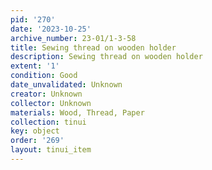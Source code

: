 ```yaml
---
pid: '270'
date: '2023-10-25'
archive_number: 23-01/1-3-58
title: Sewing thread on wooden holder
description: Sewing thread on wooden holder
extent: '1'
condition: Good
date_unvalidated: Unknown
creator: Unknown
collector: Unknown
materials: Wood, Thread, Paper
collection: tinui
key: object
order: '269'
layout: tinui_item
---
```

